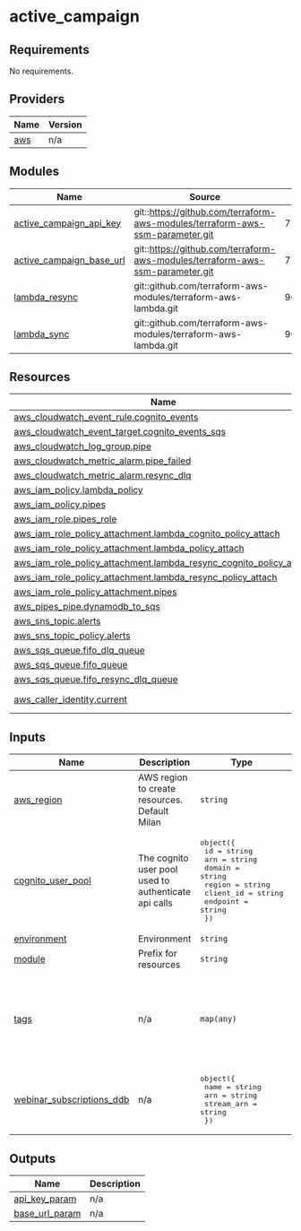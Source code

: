# active_campaign

<!-- BEGIN_TF_DOCS -->
## Requirements

No requirements.

## Providers

| Name | Version |
|------|---------|
| <a name="provider_aws"></a> [aws](#provider\_aws) | n/a |

## Modules

| Name | Source | Version |
|------|--------|---------|
| <a name="module_active_campaign_api_key"></a> [active\_campaign\_api\_key](#module\_active\_campaign\_api\_key) | git::https://github.com/terraform-aws-modules/terraform-aws-ssm-parameter.git | 77d2c139784197febbc8f8e18a33d23eb4736879 |
| <a name="module_active_campaign_base_url"></a> [active\_campaign\_base\_url](#module\_active\_campaign\_base\_url) | git::https://github.com/terraform-aws-modules/terraform-aws-ssm-parameter.git | 77d2c139784197febbc8f8e18a33d23eb4736879 |
| <a name="module_lambda_resync"></a> [lambda\_resync](#module\_lambda\_resync) | git::github.com/terraform-aws-modules/terraform-aws-lambda.git | 9633abb6b6d275d3a28604dbfa755098470420d4 |
| <a name="module_lambda_sync"></a> [lambda\_sync](#module\_lambda\_sync) | git::github.com/terraform-aws-modules/terraform-aws-lambda.git | 9633abb6b6d275d3a28604dbfa755098470420d4 |

## Resources

| Name | Type |
|------|------|
| [aws_cloudwatch_event_rule.cognito_events](https://registry.terraform.io/providers/hashicorp/aws/latest/docs/resources/cloudwatch_event_rule) | resource |
| [aws_cloudwatch_event_target.cognito_events_sqs](https://registry.terraform.io/providers/hashicorp/aws/latest/docs/resources/cloudwatch_event_target) | resource |
| [aws_cloudwatch_log_group.pipe](https://registry.terraform.io/providers/hashicorp/aws/latest/docs/resources/cloudwatch_log_group) | resource |
| [aws_cloudwatch_metric_alarm.pipe_failed](https://registry.terraform.io/providers/hashicorp/aws/latest/docs/resources/cloudwatch_metric_alarm) | resource |
| [aws_cloudwatch_metric_alarm.resync_dlq](https://registry.terraform.io/providers/hashicorp/aws/latest/docs/resources/cloudwatch_metric_alarm) | resource |
| [aws_iam_policy.lambda_policy](https://registry.terraform.io/providers/hashicorp/aws/latest/docs/resources/iam_policy) | resource |
| [aws_iam_policy.pipes](https://registry.terraform.io/providers/hashicorp/aws/latest/docs/resources/iam_policy) | resource |
| [aws_iam_role.pipes_role](https://registry.terraform.io/providers/hashicorp/aws/latest/docs/resources/iam_role) | resource |
| [aws_iam_role_policy_attachment.lambda_cognito_policy_attach](https://registry.terraform.io/providers/hashicorp/aws/latest/docs/resources/iam_role_policy_attachment) | resource |
| [aws_iam_role_policy_attachment.lambda_policy_attach](https://registry.terraform.io/providers/hashicorp/aws/latest/docs/resources/iam_role_policy_attachment) | resource |
| [aws_iam_role_policy_attachment.lambda_resync_cognito_policy_attach](https://registry.terraform.io/providers/hashicorp/aws/latest/docs/resources/iam_role_policy_attachment) | resource |
| [aws_iam_role_policy_attachment.lambda_resync_policy_attach](https://registry.terraform.io/providers/hashicorp/aws/latest/docs/resources/iam_role_policy_attachment) | resource |
| [aws_iam_role_policy_attachment.pipes](https://registry.terraform.io/providers/hashicorp/aws/latest/docs/resources/iam_role_policy_attachment) | resource |
| [aws_pipes_pipe.dynamodb_to_sqs](https://registry.terraform.io/providers/hashicorp/aws/latest/docs/resources/pipes_pipe) | resource |
| [aws_sns_topic.alerts](https://registry.terraform.io/providers/hashicorp/aws/latest/docs/resources/sns_topic) | resource |
| [aws_sns_topic_policy.alerts](https://registry.terraform.io/providers/hashicorp/aws/latest/docs/resources/sns_topic_policy) | resource |
| [aws_sqs_queue.fifo_dlq_queue](https://registry.terraform.io/providers/hashicorp/aws/latest/docs/resources/sqs_queue) | resource |
| [aws_sqs_queue.fifo_queue](https://registry.terraform.io/providers/hashicorp/aws/latest/docs/resources/sqs_queue) | resource |
| [aws_sqs_queue.fifo_resync_dlq_queue](https://registry.terraform.io/providers/hashicorp/aws/latest/docs/resources/sqs_queue) | resource |
| [aws_caller_identity.current](https://registry.terraform.io/providers/hashicorp/aws/latest/docs/data-sources/caller_identity) | data source |

## Inputs

| Name | Description | Type | Default | Required |
|------|-------------|------|---------|:--------:|
| <a name="input_aws_region"></a> [aws\_region](#input\_aws\_region) | AWS region to create resources. Default Milan | `string` | `"eu-south-1"` | no |
| <a name="input_cognito_user_pool"></a> [cognito\_user\_pool](#input\_cognito\_user\_pool) | The cognito user pool used to authenticate api calls | <pre>object({<br>    id        = string<br>    arn       = string<br>    domain    = string<br>    region    = string<br>    client_id = string<br>    endpoint  = string<br>  })</pre> | n/a | yes |
| <a name="input_environment"></a> [environment](#input\_environment) | Environment | `string` | n/a | yes |
| <a name="input_module"></a> [module](#input\_module) | Prefix for resources | `string` | `"ac"` | no |
| <a name="input_tags"></a> [tags](#input\_tags) | n/a | `map(any)` | <pre>{<br>  "CostCenter": "BD110 - PORTALS E TOOLS",<br>  "CreatedBy": "Terraform",<br>  "ManagementTeam": "team_cloudgaap_ai",<br>  "Owner": "CloudGaaP-AI",<br>  "Wbs": "BD110 - PORTALS E TOOLS"<br>}</pre> | no |
| <a name="input_webinar_subscriptions_ddb"></a> [webinar\_subscriptions\_ddb](#input\_webinar\_subscriptions\_ddb) | n/a | <pre>object({<br>    name       = string<br>    arn        = string<br>    stream_arn = string<br>  })</pre> | n/a | yes |

## Outputs

| Name | Description |
|------|-------------|
| <a name="output_api_key_param"></a> [api\_key\_param](#output\_api\_key\_param) | n/a |
| <a name="output_base_url_param"></a> [base\_url\_param](#output\_base\_url\_param) | n/a |
<!-- END_TF_DOCS -->
